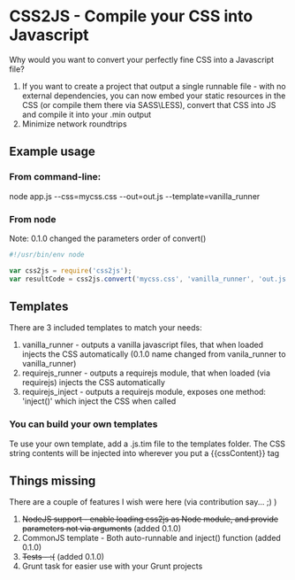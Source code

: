 # CSS2JS - Compile your CSS into Javascript

Why would you want to convert your perfectly fine CSS into a Javascript file?

1. If you want to create a project that output a single runnable file -  with no external dependencies, you can now embed your static resources in the CSS (or compile them there via SASS\LESS), convert that CSS into JS and compile it into your .min output
2. Minimize network roundtrips

## Example usage
### From command-line:
node app.js --css=mycss.css --out=out.js --template=vanilla_runner
### From node
Note: 0.1.0 changed the parameters order of convert()
````javascript
#!/usr/bin/env node

var css2js = require('css2js');  
var resultCode = css2js.convert('mycss.css', 'vanilla_runner', 'out.js');
````
## Templates
There are 3 included templates to match your needs:

1. vanilla_runner - outputs a vanilla javascript files, that when loaded injects the CSS automatically (0.1.0 name changed from vanila_runner to vanilla_runner)
2. requirejs_runner - outputs a requirejs module, that when loaded (via requirejs) injects the CSS automatically
3. requirejs_inject - outputs a requirejs module, exposes one method: 'inject()' which inject the CSS when called

### You can build your own templates
Te use your own template, add a .js.tim file to the templates folder.
The CSS string contents will be injected into wherever you put a {{cssContent}} tag

## Things missing
There are a couple of features I wish were here (via contribution say... ;) )

1. ~~NodeJS support - enable loading css2js as Node module, and provide parameters not via arguments~~ (added 0.1.0)
2. CommonJS template - Both auto-runnable and inject() function (added 0.1.0)
3. ~~Tests - :(~~ (added 0.1.0)
4. Grunt task for easier use with your Grunt projects


